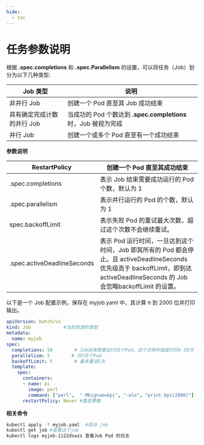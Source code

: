 ```yaml
---
hide:
  - toc
---
```


# 任务参数说明

根据 __.spec.completions__ 和 __.spec.Parallelism__ 的设置，可以将任务（Job）划分为以下几种类型:

| Job 类型                    | 说明                                                         |
| -------------------------- | ------------------------------------------------------------ |
| 非并行 Job                  | 创建一个 Pod 直至其 Job 成功结束                               |
| 具有确定完成计数的并行 Job | 当成功的 Pod 个数达到 __.spec.completions__ 时，Job 被视为完成 |
| 并行 Job                   | 创建一个或多个 Pod 直至有一个成功结束                          |

**参数说明**

| RestartPolicy               | 创建一个 Pod 直至其成功结束                                    |
| --------------------------- | ------------------------------------------------------------ |
| .spec.completions           | 表示 Job 结束需要成功运行的 Pod 个数，默认为 1               |
| .spec.parallelism           | 表示并行运行的 Pod 的个数，默认为 1                          |
| spec.backoffLimit           | 表示失败 Pod 的重试最大次数，超过这个次数不会继续重试。      |
| .spec.activeDeadlineSeconds | 表示 Pod 运行时间，一旦达到这个时间，Job 即其所有的 Pod 都会停止。且 activeDeadlineSeconds 优先级高于 backoffLimit，即到达 activeDeadlineSeconds 的 Job 会忽略backoffLimit 的设置。 |

以下是一个 Job 配置示例，保存在 myjob.yaml 中，其计算 π 到 2000 位并打印输出。

```yaml
apiVersion: batch/v1
kind: Job            #当前资源的类型
metadata:
  name: myjob
spec:
  completions: 50        # Job结束需要运行50个Pod，这个示例中就是打印π 50次
  parallelism: 5        # 并行5个Pod
  backoffLimit: 5        # 最多重试5次
  template:
    spec:
      containers:
      - name: pi
        image: perl
        command: ["perl",  "-Mbignum=bpi", "-wle", "print bpi(2000)"]
      restartPolicy: Never #重启策略
```

**相关命令**

```bash
kubectl apply -f myjob.yaml  #启动 job
kubectl get job #查看这个job
kubectl logs myjob-1122dswzs 查看Job Pod 的日志
```
